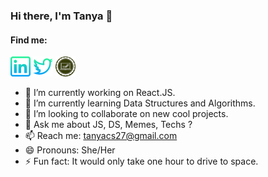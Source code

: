 ### Hi there, I'm Tanya 👋

<!--
**tanyasingh27/tanyasingh27** is a ✨ _special_ ✨ repository because its `README.md` (this file) appears on your GitHub profile.
-->
#### Find me:
<div>
<a href="https://www.linkedin.com/in/tanyasingh27/"><img src="/images/linkedin.png"/></a>
<a href="https://twitter.com/journeyofcoder"><img src="/images/twitter.png"/></a>
<a href="https://medium.com/code-tad"><img src="/images/code-tad.png" width="32px" height="32px"/></a>
</div> 


- 🔭 I’m currently working on React.JS.
- 🌱 I’m currently learning Data Structures and Algorithms.
- 👯 I’m looking to collaborate on new cool projects.
- 💬 Ask me about JS, DS, Memes, Techs ? 
- 📫 Reach me: tanyacs27@gmail.com
- 😄 Pronouns: She/Her
- ⚡ Fun fact: It would only take one hour to drive to space.

<!--
![Tanya Singh github stats](https://github-readme-stats.vercel.app/api?username=tanyasingh27&show_icons=true)
-->

